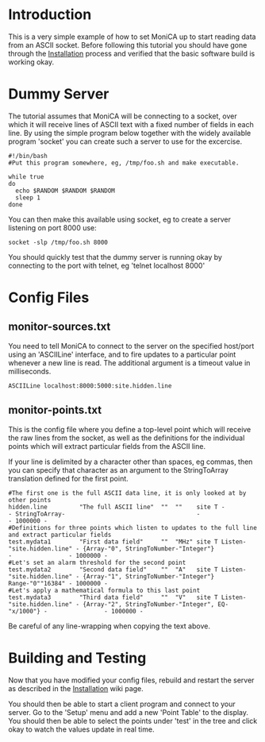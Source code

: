 # Introduction #

This is a very simple example of how to set MoniCA up to start reading data from an ASCII socket. Before following this tutorial you should have gone through the [Installation](Installation.md) process and verified that the basic software build is working okay.

# Dummy Server #

The tutorial assumes that MoniCA will be connecting to a socket, over which it will receive lines of ASCII text with a fixed number of fields in each line. By using the simple program below together with the widely available program 'socket' you can create such a server to use for the excercise.

```
#!/bin/bash
#Put this program somewhere, eg, /tmp/foo.sh and make executable.

while true
do
  echo $RANDOM $RANDOM $RANDOM
  sleep 1
done
```

You can then make this available using socket, eg to create a server listening on port 8000 use:

```
socket -slp /tmp/foo.sh 8000
```

You should quickly test that the dummy server is running okay by connecting to the port with telnet, eg 'telnet localhost 8000'

# Config Files #

## monitor-sources.txt ##

You need to tell MoniCA to connect to the server on the specified host/port using an 'ASCIILine' interface, and to fire updates to a particular point whenever a new line is read. The additional argument is a timeout value in milliseconds.

```
ASCIILine localhost:8000:5000:site.hidden.line
```

## monitor-points.txt ##

This is the config file where you define a top-level point which will receive the raw lines from the socket, as well as the definitions for the individual points which will extract particular fields from the ASCII line.

If your line is delimited by a character other than spaces, eg commas, then you can specify that character as an argument to the StringToArray translation defined for the first point.

```
#The first one is the full ASCII data line, it is only looked at by other points
hidden.line         "The full ASCII line"  ""  ""    site T -                         - StringToArray-                                     -                - 1000000 -
#Definitions for three points which listen to updates to the full line and extract particular fields
test.mydata1        "First data field"     ""  "MHz" site T Listen-"site.hidden.line" - {Array-"0", StringToNumber-"Integer"}              -                - 1000000 -
#Let's set an alarm threshold for the second point
test.mydata2        "Second data field"    ""  "A"   site T Listen-"site.hidden.line" - {Array-"1", StringToNumber-"Integer"}              Range-"0""16384" - 1000000 -
#Let's apply a mathematical formula to this last point
test.mydata3        "Third data field"     ""  "V"   site T Listen-"site.hidden.line" - {Array-"2", StringToNumber-"Integer", EQ-"x/1000"} -                - 1000000 -
```

Be careful of any line-wrapping when copying the text above.

# Building and Testing #

Now that you have modified your config files, rebuild and restart the server as described in the [Installation](Installation.md) wiki page.

You should then be able to start a client program and connect to your server. Go to the 'Setup' menu and add a new 'Point Table' to the display. You should then be able to select the points under 'test' in the tree and click okay to watch the values update in real time.